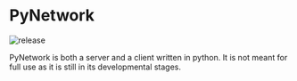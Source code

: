 # PyNetwork

![release](https://img.shields.io/badge/version-1.2-blue)

PyNetwork is both a server and a client written in python.
It is not meant for full use as it is still in its developmental stages.
